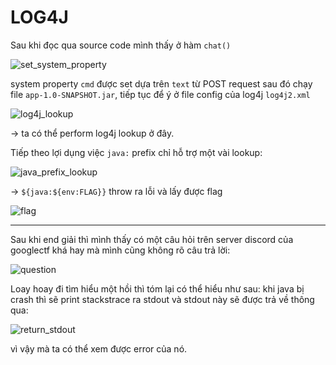 # LOG4J

Sau khi đọc qua source code mình thấy ở hàm `chat()`

![set_system_property](https://user-images.githubusercontent.com/77546253/177235296-e8867047-073e-431f-98cb-4f76baf85949.png)

system property `cmd` được set dựa trên `text` từ POST request sau đó chạy file `app-1.0-SNAPSHOT.jar`, tiếp tục để ý ở file config của log4j `log4j2.xml`

![log4j_lookup](https://user-images.githubusercontent.com/77546253/177235305-2fb7fd0a-ab9b-4cc3-b9c7-2517978e862b.png)

-> ta có thể perform log4j lookup ở đây.

Tiếp theo lợi dụng việc `java:` prefix chỉ hỗ trợ một vài lookup:

![java_prefix_lookup](https://user-images.githubusercontent.com/77546253/177235324-06e6db96-5c9f-44fd-b851-fdaf5b06a1b2.png)

-> `${java:${env:FLAG}}` throw ra lỗi và lấy được flag

![flag](https://user-images.githubusercontent.com/77546253/177235358-b933b1c8-ba74-4c37-a42c-b070e85476c5.png)

___

Sau khi end giải thì mình thấy có một câu hỏi trên server discord của googlectf khá hay mà mình cũng không rõ câu trả lời:

![question](https://user-images.githubusercontent.com/77546253/177235467-c168a7f7-0e73-4192-83fe-20f2908120a8.png)

Loay hoay đi tìm hiểu một hồi thì tóm lại có thể hiểu như sau: khi java bị crash thì sẽ print stackstrace ra stdout và stdout này sẽ được trả về thông qua:

![return_stdout](https://user-images.githubusercontent.com/77546253/177235493-82ce26dd-540a-4bc0-9346-b14a6dd041cc.png)

vì vậy mà ta có thể xem được error của nó.

